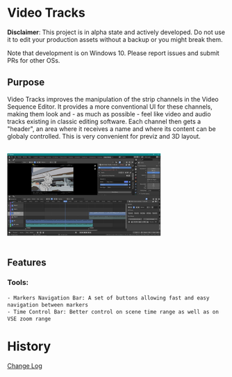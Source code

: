 
# Video Tracks

**Disclaimer**: This project is in alpha state and actively developed. Do not use it to edit your production assets without a backup or you might break them.

Note that development is on Windows 10. Please report issues and submit PRs for other OSs.

## Purpose

Video Tracks improves the manipulation of the strip channels in the Video Sequence Editor.
It provides a more conventional UI for these channels, making them look and - as much as possible - feel
like video and audio tracks existing in classic editing software. Each channel then gets a "header", an area where it receives
a name and where its content can be globaly controlled.
This is very convenient for previz and 3D layout.

<br />
<img src="docs/img/VideoTracks_screen.png" alt="Video Tracks screenshot" width="70%"/>
<br /><br />

## Features

### Tools:
	- Markers Navigation Bar: A set of buttons allowing fast and easy navigation between markers
    - Time Control Bar: Better control on scene time range as well as on VSE zoom range

# History
[Change Log](./CHANGELOG.md)
